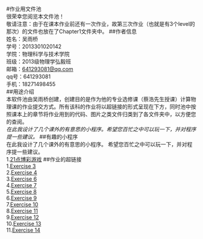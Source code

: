 #作业用文件池  
很荣幸您阅览本文件池！  
敬请注意：由于在课本作业前还有一次作业，故第三次作业（也就是有3个level的那次）的文件也放在了Chapter1文件夹中。
##作者信息  
姓名：吴雨桥  
学号：2013301020142  
学院：物理科学与技术学院  
班级：2013级物理学弘毅班  
邮箱：641293081@qq.com  
qq号：641293081  
手机：18271498455  
##用途介绍  
本软件池由吴雨桥创建，创建目的是作为他的专业选修课（蔡浩先生授课）计算物理课的作业提交方式。所有该科的作业将以超链接的形式呈现在下方，同时池中按照课本上的章节将作业用到的代码、图片之类文件归类到了各文件夹中，以方便您的查阅。  
*在此我设计了几个课外的有意思的小程序。希望您百忙之中可以玩一下，并对程序提一些建议。*
##有趣的小程序  
在此我设计了几个课外的有意思的小程序。 希望您百忙之中可以玩一下，并对程序提一些建议。  
1.[21点博彩游戏](https://github.com/wuyuqiao/computationalphysics_N2013301020142/blob/master/Interesting-Programs/21%E7%82%B9.md)
##作业的超链接  
1.[Exercise 3](https://github.com/wuyuqiao/computationalphysics_N2013301020142/blob/master/Chapter1/%E7%AC%AC3%E6%AC%A1%E4%BD%9C%E4%B8%9Alevel1-2-3.md)  
2.[Exercise 4](https://github.com/wuyuqiao/computationalphysics_N2013301020142/blob/master/Chapter1/Homework%20of%20Chapter%201.md)  
3.[Exercise 6](https://github.com/wuyuqiao/computationalphysics_N2013301020142/blob/master/Chapter2/Chapter%202.md)  
4.[Exercise 7](https://github.com/wuyuqiao/computationalphysics_N2013301020142/blob/master/Chapter2_new/Exercise%207.md)  
5.[Exercise 8](https://github.com/wuyuqiao/computationalphysics_N2013301020142/blob/master/chapter3/pendulum.md)  
6.[Exercise 9](https://github.com/wuyuqiao/computationalphysics_N2013301020142/blob/master/Chapter3---2/Exercise%209.md)  
7.[Exercise 10](https://github.com/wuyuqiao/computationalphysics_N2013301020142/blob/master/Chapter3-3/Exercise10.md)  
8.[Exercise 11](https://github.com/wuyuqiao/computationalphysics_N2013301020142/blob/master/chap4/ex11.md)  
9.[Exercise 12](https://github.com/wuyuqiao/computationalphysics_N2013301020142/blob/master/Ex-12/Exercise%2012.md)  
10.[Exercise 13](https://github.com/wuyuqiao/computationalphysics_N2013301020142/blob/master/Ex13/Exercise13.md)  
11.[Exercise 14](https://github.com/wuyuqiao/computationalphysics_N2013301020142/blob/master/Ex-14/Exercise%2014.md)
